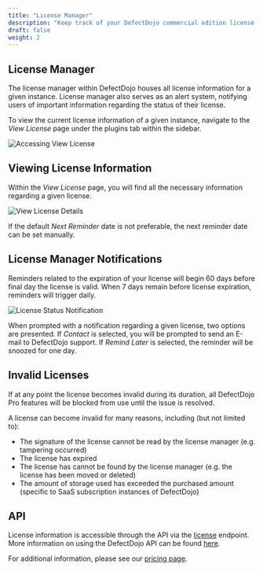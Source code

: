 ```yaml
---
title: "License Manager"
description: "Keep track of your DefectDojo commercial edition license."
draft: false
weight: 2
---
```


## License Manager

The license manager within DefectDojo houses all license information for a given instance. License manager also serves as an alert system, notifying users of important information regarding the status of their license.

To view the current license information of a given instance, navigate to the _View License_ page under the plugins tab within the sidebar.

![Accessing View License](../../../images/license_manager/nav-lm.png)

## Viewing License Information

Within the _View License_ page, you will find all the necessary information regarding a given license.

![View License Details](../../../images/license_manager/lm-view-license.png)

If the default _Next Reminder_ date is not preferable, the next reminder date can be set manually.

## License Manager Notifications

Reminders related to the expiration of your license will begin 60 days before final day the license is valid. When 7 days remain before license expiration, reminders will trigger daily. 

![License Status Notification](../../../images/license_manager/lm-popup.png)

When prompted with a notification regarding a given license, two options are presented. If _Contact_ is selected, you will be prompted to send an E-mail to DefectDojo support. If _Remind Later_ is selected, the reminder will be snoozed for one day.

## Invalid Licenses

If at any point the license becomes invalid during its duration, all DefectDojo Pro features will be blocked from use until the issue is resolved.

A license can become invalid for many reasons, including (but not limited to):

- The signature of the license cannot be read by the license manager (e.g. tampering occurred)
- The license has expired
- The license has cannot be found by the license manager (e.g. the license has been moved or deleted) 
- The amount of storage used has exceeded the purchased amount (specific to SaaS subscription instances of DefectDojo)

## API

License information is accessible through the API via the [license](https://demo.defectdojo.org/api/v2/doc/) endpoint. More information on using the DefectDojo API can be found [here](https://documentation.defectdojo.com/integrations/api-v2-docs/). 

For additional information, please see our [pricing page](https://www.defectdojo.com/pricing).